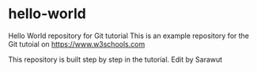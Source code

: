 # hello-world
Hello World repository for Git tutorial
This is an example repository for the Git tutoial on https://www.w3schools.com

This repository is built step by step in the tutorial.
Edit by Sarawut
